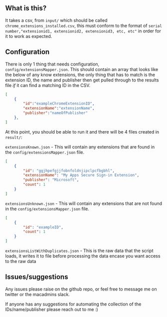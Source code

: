 ## What is this?

It takes a csv, from `input/` which should be called `chrome_extensions_installed.csv`, this must conform to the format of `serial number,"extensionid1, extensionid2, extensionid3, etc, etc"` in order for it to work as expected.

## Configuration

There is only 1 thing that needs configuration, `config/extensionsMapper.json`. This should contain an array that looks like the below of any know extensions, the only thing that has to match is the extension ID, the name and publisher then get pulled through to the results file _if_ it can find a matching ID in the CSV.
```json
[
    {
        "id":"exampleChromeExtensionID",
        "extensionName":"extensionName",
        "publisher":"nameOfPublisher"
    },
]
```


At this point, you should be able to run it and there will be 4 files created in `result/`:

`extensionsKnown.json` - This will contain any extensions that are found in the `config/extensionsMapper.json` file.
```json
[
    {
        "id": "ggjhpefgjjfobnfoldnjipclpcfbgbhl", 
        "extensionName": "My Apps Secure Sign-in Extension", 
        "publisher": "Microsoft", 
        "count": 1
    }
]
```
`extensionsUnknown.json` - This will contain any extensions that are not found in the `config/extensionsMapper.json` file.
```json
[
    {
        "id": "exampleID", 
        "count": 1
    }
]
```
`extensionsListWithDuplicates.json` - This is the raw data that the script loads, it writes it to file before processing the data encase you want access to the raw data



## Issues/suggestions

Any issues please raise on the github repo, or feel free to message me on twitter or the macadmins slack.

If anyone has any suggestions for automating the collection of the IDs/name/publisher please reach out to me :)
